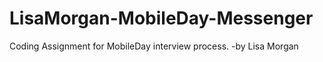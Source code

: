 LisaMorgan-MobileDay-Messenger
==============================

Coding Assignment for MobileDay interview process. -by Lisa Morgan
